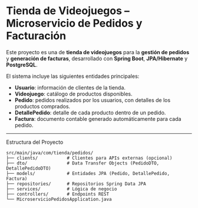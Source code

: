 # Tienda de Videojuegos – Microservicio de Pedidos y Facturación

Este proyecto es una de **tienda de videojuegos** para la **gestión de pedidos** y **generación de facturas**, desarrollado con **Spring Boot**, **JPA/Hibernate** y **PostgreSQL**.

El sistema incluye las siguientes entidades principales:

- **Usuario**: información de clientes de la tienda.
- **Videojuego**: catálogo de productos disponibles.
- **Pedido**: pedidos realizados por los usuarios, con detalles de los productos comprados.  
- **DetallePedido**: detalle de cada producto dentro de un pedido.
- **Factura**: documento contable generado automáticamente para cada pedido.

---

Estructura del Proyecto

```text
src/main/java/com/tienda/pedidos/
├── clients/           # Clientes para APIs externas (opcional)
├── dto/               # Data Transfer Objects (PedidoDTO, DetallePedidoDTO)
├── models/            # Entidades JPA (Pedido, DetallePedido, Factura)
├── repositories/      # Repositorios Spring Data JPA
├── services/          # Lógica de negocio
├── controllers/       # Endpoints REST
└── MicroservicioPedidosApplication.java
